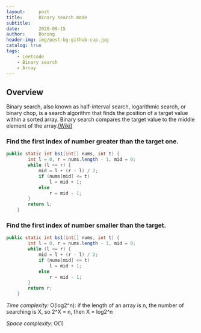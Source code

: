 ```yaml
---
layout:     post
title:      Binary search mode
subtitle:   
date:       2020-09-15
author:     Borong
header-img: img/post-bg-github-cup.jpg
catalog: true
tags:
    - Leetcode
    - Binary search
    - Array
---
```



## Overview

Binary search, also known as half-interval search, logarithmic search, or binary chop, is a search algorithm that finds the position of a target value within a sorted array. Binary search compares the target value to the middle element of the array.[(Wiki)](https://en.wikipedia.org/wiki/Binary_search_algorithm)

### Find the first index of number greater than the target one.

```java
public static int bs1(int[] nums, int t) {
        int l = 0, r = nums.length - 1, mid = 0;
        while (l <= r) {
            mid = l + (r - l) / 2;
            if (nums[mid] <= t)
                l = mid + 1;
            else
                r = mid - 1;
        }
        return l;
    }
```

### Find the first index of number smaller than the target.

```java
public static int bs1(int[] nums, int t) {
        int l = 0, r = nums.length - 1, mid = 0;
        while (l <= r) {
            mid = l + (r - l) / 2;
            if (nums[mid] <= t)
                l = mid + 1;
            else
                r = mid - 1;
        }
        return r;
    }
```
*Time complexity:* O(log2^n): if the length of an array is n, the number of searching is X, so 2^X = n, then X = log2^n

*Space complexity:* O(1)